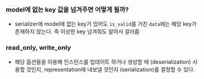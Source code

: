 ### model에 없는 key 값을 넘겨주면 어떻게 될까?
- serializer에 model에 없는 key가 있어도 `is_valid`를 거친 `data`에는 해당 key가 존재하지 않는다. 즉 이상한 key 넘겨줘도 알아서 걸러줌

### read_only, write_only
- 해당 옵션들을 이용해 인스턴스를 업데이트 하거나 생성할 때 (deserialization) 사용할 것인지, representation에 내보낼 것인지 (serialization)를 결정할 수 있다.
